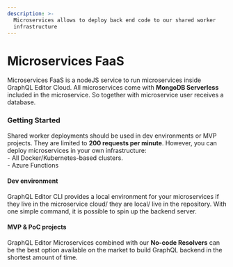 ```yaml
---
description: >-
  Microservices allows to deploy back end code to our shared worker
  infrastructure
---
```


# Microservices FaaS

Microservices FaaS is a nodeJS service to run microservices inside GraphQL Editor Cloud. All microservices come with **MongoDB Serverless** included in the microservice. So together with microservice user receives a database.

### Getting Started

Shared worker deployments should be used in dev environments or MVP projects. They are limited to **200 requests per minute**. However, you can deploy microservices in your own infrastructure:\
\- All Docker/Kubernetes-based clusters.\
\- Azure Functions

#### Dev environment

GraphQL Editor CLI provides a local environment for your microservices if they live in the microservice cloud/ they are local/ live in the repository. With one simple command, it is possible to spin up the backend server.

#### MVP & PoC projects

GraphQL Editor Microservices combined with our **No-code Resolvers** can be the best option available on the market to build GraphQL backend in the shortest amount of time.
